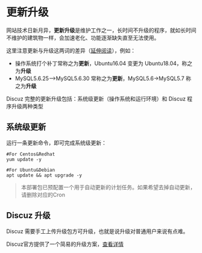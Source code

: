 # 更新升级

网站技术日新月异，**更新升级**是维护工作之一，长时间不升级的程序，就如长时间不维护的建筑物一样，会加速老化、功能逐渐缺失直至无法使用。  

这里注意更新与升级这两词的差异（[延伸阅读](https://support.websoft9.com/docs/faq/zh/tech-upgrade.html#更新-vs-升级)），例如：  

- 操作系统打个补丁常称之为**更新**，Ubuntu16.04 变更为 Ubuntu18.04，称之为**升级**
- MySQL5.6.25-->MySQL5.6.30 常称之为**更新**，MySQL5.6->MySQL5.7 称之为**升级**

Discuz 完整的更新升级包括：系统级更新（操作系统和运行环境）和 Discuz 程序升级两种类型

## 系统级更新

运行一条更新命令，即可完成系统级更新：

``` shell
#For Centos&Redhat
yum update -y

#For Ubuntu&Debian
apt update && apt upgrade -y
```
> 本部署包已预配置一个用于自动更新的计划任务。如果希望去掉自动更新，请删除对应的Cron


## Discuz 升级

Discuz 需要手工上传升级包方可升级，也就是说升级对普通用户来说有点难。  

Discuz官方提供了一个简易的升级方案，[查看详情](https://gitee.com/ComsenzDiscuz/DiscuzX/wikis/%E5%8D%87%E7%BA%A7%E6%96%B9%E6%B3%95?sort_id=9978)


